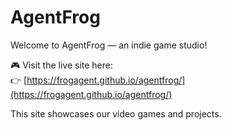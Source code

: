 # AgentFrog

Welcome to AgentFrog — an indie game studio!

🎮 Visit the live site here:  
👉 [https://frogagent.github.io/agentfrog/](https://frogagent.github.io/agentfrog/)

This site showcases our video games and projects.
